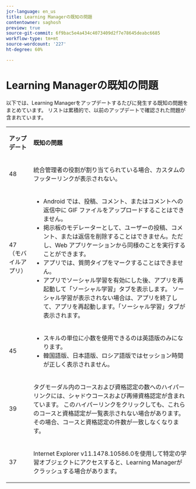 ```yaml
---
jcr-language: en_us
title: Learning Managerの既知の問題
contentowner: saghosh
preview: true
source-git-commit: 6f9bac5e4a434c4073409d2f7e78645deabc6685
workflow-type: tm+mt
source-wordcount: '227'
ht-degree: 60%

---
```




# Learning Managerの既知の問題

以下では、Learning Managerをアップデートするたびに発生する既知の問題をまとめています。 リストは累積的で、以前のアップデートで確認された問題が含まれています。

<table> 
 <tbody>
  <tr> 
   <td><p><b>アップデート</b></p></td> 
   <td><p><b>既知の問題</b></p></td> 
  </tr> 
  <tr> 
   <td><p>48</p></td> 
   <td><p>統合管理者の役割が割り当てられている場合、カスタムのフッターリンクが表示されない。</p></td> 
  </tr> 
  <tr> 
   <td><p>47（モバイルアプリ）</p></td> 
   <td><p> </p> 
    <ul> 
     <li>Android では、投稿、コメント、またはコメントへの返信中に GIF ファイルをアップロードすることはできません。</li> 
     <li>掲示板のモデレーターとして、ユーザーの投稿、コメント、または返信を削除することはできません。ただし、Web アプリケーションから同様のことを実行することができます。</li> 
     <li>アプリでは、質問タイプをマークすることはできません。</li> 
     <li>アプリでソーシャル学習を有効にした後、アプリを再起動して「ソーシャル学習」タブを表示します。 ソーシャル学習が表示されない場合は、アプリを終了して、アプリを再起動します。「ソーシャル学習」タブが表示されます。</li> 
    </ul><p></p></td> 
  </tr> 
  <tr> 
   <td><p>45</p></td> 
   <td><p> </p> 
    <ul> 
     <li>スキルの単位に小数を使用できるのは英語版のみになります。</li> 
     <li>韓国語版、日本語版、ロシア語版ではセッション時間が正しく表示されません。</li> 
    </ul><p></p></td> 
  </tr> 
  <tr> 
   <td><p>39</p></td> 
   <td><p>タグモーダル内のコースおよび資格認定の数へのハイパーリンクには、シャドウコースおよび再帰資格認定が含まれています。 このハイパーリンクをクリックしても、これらのコースと資格認定が一覧表示されない場合があります。その場合、コースと資格認定の件数が一致しなくなります。</p></td> 
  </tr> 
  <tr> 
   <td><p>37</p></td> 
   <td><p>Internet Explorer v11.1478.10586.0を使用して特定の学習オブジェクトにアクセスすると、Learning Managerがクラッシュする場合があります。</p></td> 
  </tr> 
 </tbody>
</table>

